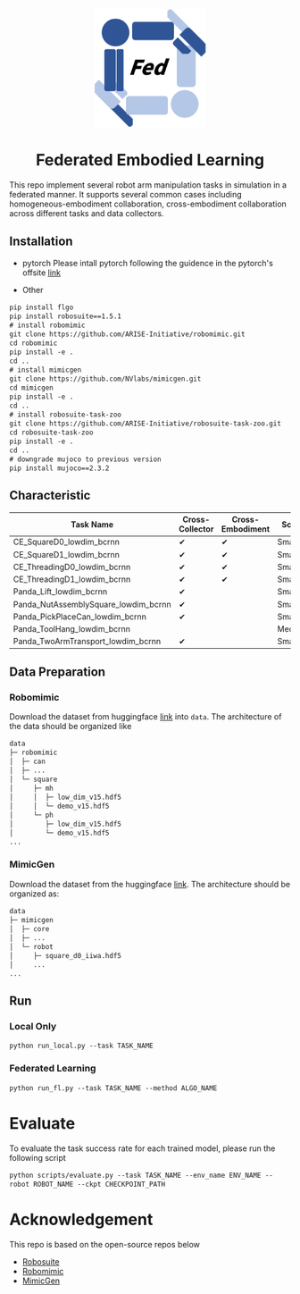 
<div align="center">
  <img src='assets/logo.png'  width="200"/>
<h1>Federated Embodied Learning</h1>

</div>

This repo implement several robot arm manipulation tasks in simulation in a federated manner. It supports several common cases including homogeneous-embodiment collaboration, cross-embodiment collaboration across different tasks and data collectors.

## Installation
- pytorch
Please intall pytorch following the guidence in the pytorch's offsite [link](https://pytorch.org)

- Other
```shell
pip install flgo
pip install robosuite==1.5.1
# install robomimic
git clone https://github.com/ARISE-Initiative/robomimic.git
cd robomimic
pip install -e .
cd ..
# install mimicgen
git clone https://github.com/NVlabs/mimicgen.git 
cd mimicgen
pip install -e .
cd ..
# install robosuite-task-zoo
git clone https://github.com/ARISE-Initiative/robosuite-task-zoo.git
cd robosuite-task-zoo
pip install -e .
cd ..
# downgrade mujoco to previous version
pip install mujoco==2.3.2

```

## Characteristic
| Task Name | Cross-Collector                         | Cross-Embodiment          | Scale  | 
|-----------|-----------------------------------------|---------------------------|--------| 
| CE_SquareD0_lowdim_bcrnn       | ✔                                       | ✔                 | Small  |
| CE_SquareD1_lowdim_bcrnn    | ✔ | ✔              | Small  |
| CE_ThreadingD0_lowdim_bcrnn    | ✔ | ✔ | Small  |
| CE_ThreadingD1_lowdim_bcrnn  | ✔ | ✔           | Small  |
| Panda_Lift_lowdim_bcrnn  | ✔ |               | Small  |
|Panda_NutAssemblySquare_lowdim_bcrnn|      ✔                         |                           | Small  |
|Panda_PickPlaceCan_lowdim_bcrnn|      ✔                            |                           | Small  |
|Panda_ToolHang_lowdim_bcrnn|                                         |                           | Medium |
|Panda_TwoArmTransport_lowdim_bcrnn|      ✔                          |                           | Small  |

## Data Preparation
### Robomimic
Download the dataset from huggingface [link](https://huggingface.co/datasets/amandlek/robomimic) into `data`. The architecture of the data should be organized like
```
data
├─ robomimic
│  ├─ can                   
│  ├─ ...
│  └─ square   					 
│     ├─ mh                     
│     │  ├─ low_dim_v15.hdf5          
│     │  └─ demo_v15.hdf5  
│     └─ ph     
│        ├─ low_dim_v15.hdf5          
│        └─ demo_v15.hdf5   
...
```

### MimicGen
Download the dataset from the huggingface [link](https://huggingface.co/datasets/amandlek/mimicgen_datasets). The architecture should be organized as:
```
data
├─ mimicgen
│  ├─ core
│  ├─ ...
│  └─ robot   					 
│     ├─ square_d0_iiwa.hdf5                     
│     ...         
...
```

## Run
### Local Only

```shell
python run_local.py --task TASK_NAME
```
### Federated Learning

```shell
python run_fl.py --task TASK_NAME --method ALGO_NAME
```
# Evaluate
To evaluate the task success rate for each trained model, please run the following script
```shell
python scripts/evaluate.py --task TASK_NAME --env_name ENV_NAME --robot ROBOT_NAME --ckpt CHECKPOINT_PATH
```

# Acknowledgement
This repo is based on the open-source repos below
- [Robosuite](https://robosuite.ai/)
- [Robomimic](https://robomimic.github.io/)
- [MimicGen](https://github.com/NVlabs/mimicgen)
